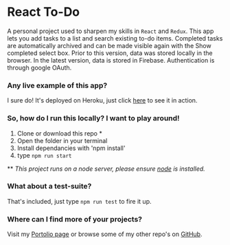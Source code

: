 # React To-Do

A personal project used to sharpen my skills in `React` and `Redux`. This app lets you add tasks to a list and search existing to-do items. Completed tasks are automatically archived and can be made visible again with the Show completed select box. Prior to this version, data was stored locally in the browser. In the latest version, data is stored in Firebase. Authentication is through google OAuth.

### Any live example of this app?
I sure do! It's deployed on Heroku, just click [here](https://thawing-river-94231.herokuapp) to see it in action.

### So, how do I run this locally? I want to play around!
1. Clone or download this repo *
2. Open the folder in your terminal
3. Install dependancies with 'npm install'
4. type `npm run start`

** <i>This project runs on a node server, please ensure [node](https://nodejs.org/en/) is installed.</i>

### What about a test-suite?
That's included, just type `npm run test` to fire it up.

### Where can I find more of your projects?
Visit my [Portolio page](http://royscheffers.com) or browse some of my other repo's on [GitHub](https://github.com/rscheffers82).
